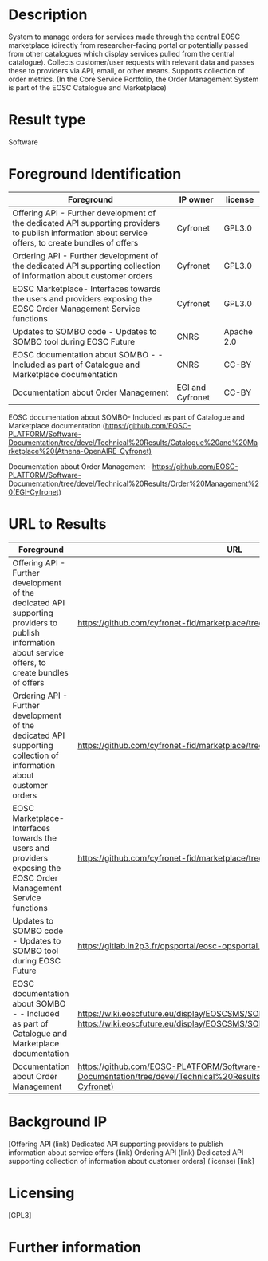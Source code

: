 # Description

System to manage orders for services made through the central EOSC marketplace (directly from researcher-facing portal or potentially passed from other catalogues which display services pulled from the central catalogue). Collects customer/user requests with relevant data and passes these to providers via API, email, or other means. Supports collection of order metrics.
(In the Core Service Portfolio, the Order Management System is part of the EOSC Catalogue and Marketplace)

# Result type

Software

# Foreground Identification

| Foreground | IP owner | license|
|------------|----------|--------|
|Offering API	- Further development of the dedicated API supporting providers to publish information about service offers, to create bundles of offers|Cyfronet|GPL3.0|
|Ordering API - Further development of the dedicated API supporting collection of information about customer orders|Cyfronet|GPL3.0|
|EOSC Marketplace- Interfaces towards the users and providers exposing the EOSC Order Management Service functions|Cyfronet|GPL3.0||
|Updates to SOMBO code - Updates to SOMBO tool during EOSC Future|CNRS|Apache 2.0|
|EOSC documentation about SOMBO - - Included as part of Catalogue and Marketplace documentation|CNRS|CC-BY|
|Documentation about Order Management|EGI and Cyfronet|CC-BY|


EOSC documentation about SOMBO- Included as part of Catalogue and Marketplace documentation (https://github.com/EOSC-PLATFORM/Software-Documentation/tree/devel/Technical%20Results/Catalogue%20and%20Marketplace%20(Athena-OpenAIRE-Cyfronet) 

Documentation about Order Management - https://github.com/EOSC-PLATFORM/Software-Documentation/tree/devel/Technical%20Results/Order%20Management%20(EGI-Cyfronet)

# URL to Results

| Foreground | URL|
|------------|----------|
|Offering API	- Further development of the dedicated API supporting providers to publish information about service offers, to create bundles of offers|  https://github.com/cyfronet-fid/marketplace/tree/master/swagger/v1|
|Ordering API - Further development of the dedicated API supporting collection of information about customer orders|https://github.com/cyfronet-fid/marketplace/tree/master/swagger/v1 |
|EOSC Marketplace- Interfaces towards the users and providers exposing the EOSC Order Management Service functions|https://github.com/cyfronet-fid/marketplace/tree/master||
|Updates to SOMBO code - Updates to SOMBO tool during EOSC Future|https://gitlab.in2p3.fr/opsportal/eosc-opsportal.git |
|EOSC documentation about SOMBO - - Included as part of Catalogue and Marketplace documentation| https://wiki.eoscfuture.eu/display/EOSCSMS/SOMBO+guide+-+for+shifters and https://wiki.eoscfuture.eu/display/EOSCSMS/SOMBO+guide+-+for+providers|
|Documentation about Order Management|https://github.com/EOSC-PLATFORM/Software-Documentation/tree/devel/Technical%20Results/Order%20Management%20(EGI-Cyfronet) |

# Background IP 

[Offering API	(link)
Dedicated API supporting providers to publish information about service offers (link)
Ordering API	(link)
Dedicated API supporting collection of information about customer orders] (license) [link]

# Licensing
[GPL3]

# Further information
